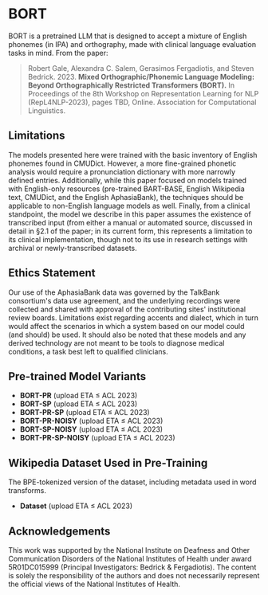 # BORT

BORT is a pretrained LLM that is designed to accept a mixture of English phonemes (in IPA) and orthography, made with clinical language evaluation tasks in mind. From the paper:

> Robert Gale, Alexandra C. Salem, Gerasimos Fergadiotis, and Steven Bedrick. 2023. **Mixed Orthographic/Phonemic Language Modeling: Beyond Orthographically Restricted Transformers (BORT).** In Proceedings of the 8th Workshop on Representation Learning for NLP (RepL4NLP-2023), pages TBD, Online. Association for Computational Linguistics.

## Limitations

The models presented here were trained with the basic inventory of English phonemes found in CMUDict. However, a more fine-grained phonetic analysis would require a pronunciation dictionary with more narrowly defined entries. Additionally, while this paper focused on models trained with English-only resources (pre-trained BART-BASE, English Wikipedia text, CMUDict, and the English AphasiaBank), the techniques should be applicable to non-English language models as well. Finally, from a clinical standpoint, the model we describe in this paper assumes the existence of transcribed input (from either a manual or automated source, discussed in detail in §2.1 of the paper; in its current form, this represents a limitation to its clinical implementation, though not to its use in research settings with archival or newly-transcribed datasets.

## Ethics Statement

Our use of the AphasiaBank data was governed by the TalkBank consortium's data use agreement, and the underlying recordings were collected and shared with approval of the contributing sites' institutional review boards.
Limitations exist regarding accents and dialect, which in turn would affect the scenarios in which a system based on our model could (and should) be used.
It should also be noted that these models and any derived technology are not meant to be tools to diagnose medical conditions, a task best left to qualified clinicians.



## Pre-trained Model Variants

- **BORT-PR** (upload ETA ≤ ACL 2023)
- **BORT-SP** (upload ETA ≤ ACL 2023)
- **BORT-PR-SP** (upload ETA ≤ ACL 2023)
- **BORT-PR-NOISY** (upload ETA ≤ ACL 2023)
- **BORT-SP-NOISY** (upload ETA ≤ ACL 2023)
- **BORT-PR-SP-NOISY** (upload ETA ≤ ACL 2023)

## Wikipedia Dataset Used in Pre-Training

The BPE-tokenized version of the dataset, including metadata used in word transforms.

- **Dataset** (upload ETA ≤ ACL 2023)

## Acknowledgements

This work was supported by the National Institute on Deafness and Other Communication Disorders of the National Institutes of Health under award 5R01DC015999 (Principal Investigators: Bedrick \& Fergadiotis). The content is solely the responsibility of the authors and does not necessarily represent the official views of the National Institutes of Health. 
